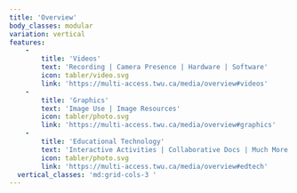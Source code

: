 ```yaml
---
title: 'Overview'
body_classes: modular
variation: vertical
features:
    -
        title: 'Videos'
        text: 'Recording | Camera Presence | Hardware | Software'
        icon: tabler/video.svg
        link: 'https://multi-access.twu.ca/media/overview#videos'
    -
        title: 'Graphics'
        text: 'Image Use | Image Resources'
        icon: tabler/photo.svg
        link: 'https://multi-access.twu.ca/media/overview#graphics'
    -
        title: 'Educational Technology'
        text: 'Interactive Activities | Collaborative Docs | Much More!'
        icon: tabler/photo.svg
        link: 'https://multi-access.twu.ca/media/overview#edtech'
  vertical_classes: 'md:grid-cols-3 '
---
```

